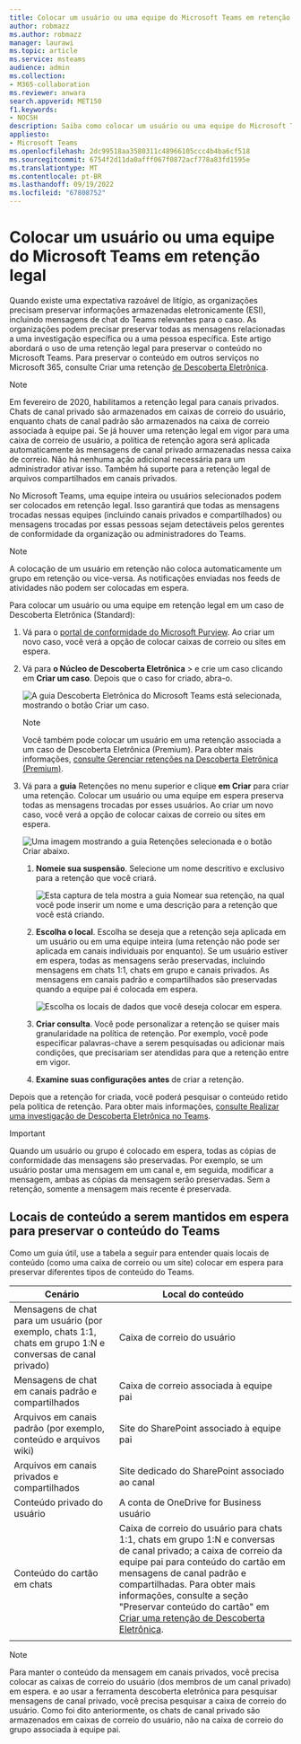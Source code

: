 ```yaml
---
title: Colocar um usuário ou uma equipe do Microsoft Teams em retenção legal
author: robmazz
ms.author: robmazz
manager: laurawi
ms.topic: article
ms.service: msteams
audience: admin
ms.collection:
- M365-collaboration
ms.reviewer: anwara
search.appverid: MET150
f1.keywords:
- NOCSH
description: Saiba como colocar um usuário ou uma equipe do Microsoft Teams em retenção legal usando o portal de conformidade do Microsoft Purview e saiba o que precisa de uma retenção legal com base nos requisitos de dados.
appliesto:
- Microsoft Teams
ms.openlocfilehash: 2dc99518aa3580311c48966105ccc4b4ba6cf518
ms.sourcegitcommit: 6754f2d11da0afff067f0872acf778a83fd1595e
ms.translationtype: MT
ms.contentlocale: pt-BR
ms.lasthandoff: 09/19/2022
ms.locfileid: "67808752"
---
```

# <a name="place-a-microsoft-teams-user-or-team-on-legal-hold"></a>Colocar um usuário ou uma equipe do Microsoft Teams em retenção legal

Quando existe uma expectativa razoável de litígio, as organizações precisam preservar informações armazenadas eletronicamente (ESI), incluindo mensagens de chat do Teams relevantes para o caso. As organizações podem precisar preservar todas as mensagens relacionadas a uma investigação específica ou a uma pessoa específica. Este artigo abordará o uso de uma retenção legal para preservar o conteúdo no Microsoft Teams. Para preservar o conteúdo em outros serviços no Microsoft 365, consulte Criar uma retenção [de Descoberta Eletrônica](/microsoft-365/compliance/create-ediscovery-holds).

> [!NOTE]
> Em fevereiro de 2020, habilitamos a retenção legal para canais privados. Chats de canal privado são armazenados em caixas de correio do usuário, enquanto chats de canal padrão são armazenados na caixa de correio associada à equipe pai. Se já houver uma retenção legal em vigor para uma caixa de correio de usuário, a política de retenção agora será aplicada automaticamente às mensagens de canal privado armazenadas nessa caixa de correio. Não há nenhuma ação adicional necessária para um administrador ativar isso. Também há suporte para a retenção legal de arquivos compartilhados em canais privados.

No Microsoft Teams, uma equipe inteira ou usuários selecionados podem ser colocados em retenção legal. Isso garantirá que todas as mensagens trocadas nessas equipes (incluindo canais privados e compartilhados) ou mensagens trocadas por essas pessoas sejam detectáveis pelos gerentes de conformidade da organização ou administradores do Teams.

> [!NOTE]
> A colocação de um usuário em retenção não coloca automaticamente um grupo em retenção ou vice-versa.
> As notificações enviadas nos feeds de atividades não podem ser colocadas em espera.

Para colocar um usuário ou uma equipe em retenção legal em um caso de Descoberta Eletrônica (Standard):

1. Vá para o [portal de conformidade do Microsoft Purview](https://compliance.microsoft.com). Ao criar um novo caso, você verá a opção de colocar caixas de correio ou sites em espera.

2. Vá para **o Núcleo de Descoberta Eletrônica** >  e crie um caso clicando em **Criar um caso**. Depois que o caso for criado, abra-o.
  
   ![A guia Descoberta Eletrônica do Microsoft Teams está selecionada, mostrando o botão Criar um caso.](media/LegalHold1.png)

   > [!NOTE]
   > Você também pode colocar um usuário em uma retenção associada a um caso de Descoberta Eletrônica (Premium). Para obter mais informações, [consulte Gerenciar retenções na Descoberta Eletrônica (Premium)](/microsoft-365/compliance/managing-holds).

3. Vá para a **guia** Retenções no menu superior e clique **em Criar** para criar uma retenção. Colocar um usuário ou uma equipe em espera preserva todas as mensagens trocadas por esses usuários. Ao criar um novo caso, você verá a opção de colocar caixas de correio ou sites em espera.

   ![Uma imagem mostrando a guia Retenções selecionada e o botão Criar abaixo.](media/LegalHold2.png)

   1. **Nomeie sua suspensão**. Selecione um nome descritivo e exclusivo para a retenção que você criará.
  
       ![Esta captura de tela mostra a guia Nomear sua retenção, na qual você pode inserir um nome e uma descrição para a retenção que você está criando.](media/LegalHold3.png)

   2. **Escolha o local**. Escolha se deseja que a retenção seja aplicada em um usuário ou em uma equipe inteira (uma retenção não pode ser aplicada em canais individuais por enquanto). Se um usuário estiver em espera, todas as mensagens serão preservadas, incluindo mensagens em chats 1:1, chats em grupo e canais privados. As mensagens em canais padrão e compartilhados são preservadas quando a equipe pai é colocada em espera.

      ![Escolha os locais de dados que você deseja colocar em espera.](media/LegalHold4.png)

   3. **Criar consulta**. Você pode personalizar a retenção se quiser mais granularidade na política de retenção. Por exemplo, você pode especificar palavras-chave a serem pesquisadas ou adicionar mais condições, que precisariam ser atendidas para que a retenção entre em vigor.

   4. **Examine suas configurações antes** de criar a retenção.

Depois que a retenção for criada, você poderá pesquisar o conteúdo retido pela política de retenção. Para obter mais informações, [consulte Realizar uma investigação de Descoberta Eletrônica no Teams](eDiscovery-investigation.md).

> [!IMPORTANT]
> Quando um usuário ou grupo é colocado em espera, todas as cópias de conformidade das mensagens são preservadas. Por exemplo, se um usuário postar uma mensagem em um canal e, em seguida, modificar a mensagem, ambas as cópias da mensagem serão preservadas. Sem a retenção, somente a mensagem mais recente é preservada.

## <a name="content-locations-to-place-on-hold-to-preserve-teams-content"></a>Locais de conteúdo a serem mantidos em espera para preservar o conteúdo do Teams

Como um guia útil, use a tabela a seguir para entender quais locais de conteúdo (como uma caixa de correio ou um site) colocar em espera para preservar diferentes tipos de conteúdo do Teams.

|Cenário  |Local do conteúdo  |
|---------|---------|
|Mensagens de chat para um usuário (por exemplo, chats 1:1, chats em grupo 1:N e conversas de canal privado)     |Caixa de correio do usuário         |
|Mensagens de chat em canais padrão e compartilhados    |Caixa de correio associada à equipe pai         |
|Arquivos em canais padrão (por exemplo, conteúdo e arquivos wiki)     |Site do SharePoint associado à equipe pai        |
|Arquivos em canais privados e compartilhados     |Site dedicado do SharePoint associado ao canal
|Conteúdo privado do usuário     |A conta de OneDrive for Business usuário       |
|Conteúdo do cartão em chats|Caixa de correio do usuário para chats 1:1, chats em grupo 1:N e conversas de canal privado; a caixa de correio da equipe pai para conteúdo do cartão em mensagens de canal padrão e compartilhadas. Para obter mais informações, consulte a seção "Preservar conteúdo do cartão" em [Criar uma retenção de Descoberta Eletrônica](/microsoft-365/compliance/create-ediscovery-holds#preserve-card-content).|
|||

> [!NOTE]
> Para manter o conteúdo da mensagem em canais privados, você precisa colocar as caixas de correio do usuário (dos membros de um canal privado) em espera. e ao usar a ferramenta descoberta eletrônica para pesquisar mensagens de canal privado, você precisa pesquisar a caixa de correio do usuário. Como foi dito anteriormente, os chats de canal privado são armazenados em caixas de correio do usuário, não na caixa de correio do grupo associada à equipe pai.
